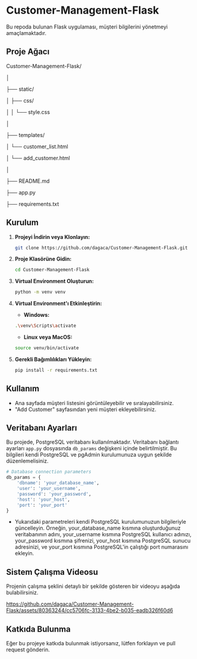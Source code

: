 # Customer-Management-Flask

Bu repoda bulunan Flask uygulaması, müşteri bilgilerini yönetmeyi amaçlamaktadır.


## Proje Ağacı

Customer-Management-Flask/

│

├── static/

│ ├── css/

│ │ └── style.css

│

├── templates/

│ └── customer_list.html

│ └── add_customer.html

│

├── README.md

├── app.py

├── requirements.txt


## Kurulum

1. **Projeyi İndirin veya Klonlayın:**

    ```bash
    git clone https://github.com/dagaca/Customer-Management-Flask.git
    ```

2. **Proje Klasörüne Gidin:**

    ```bash
    cd Customer-Management-Flask
    ```

3. **Virtual Environment Oluşturun:**

    ```bash
    python -m venv venv
    ```

4. **Virtual Environment'ı Etkinleştirin:**

    - **Windows:**

    ```bash
    .\venv\Scripts\activate
    ```

    - **Linux veya MacOS:**

    ```bash
    source venv/bin/activate
    ```

5. **Gerekli Bağımlılıkları Yükleyin:**

    ```bash
    pip install -r requirements.txt
    ```


## Kullanım

- Ana sayfada müşteri listesini görüntüleyebilir ve sıralayabilirsiniz.
- "Add Customer" sayfasından yeni müşteri ekleyebilirsiniz.


## Veritabanı Ayarları

Bu projede, PostgreSQL veritabanı kullanılmaktadır. Veritabanı bağlantı ayarları `app.py` dosyasında `db_params` değişkeni içinde belirtilmiştir. Bu bilgileri kendi PostgreSQL ve pgAdmin kurulumunuza uygun şekilde düzenlemelisiniz.

```python
# Database connection parameters
db_params = {
    'dbname': 'your_database_name',
    'user': 'your_username',
    'password': 'your_password',
    'host': 'your_host',
    'port': 'your_port'
}
```

- Yukarıdaki parametreleri kendi PostgreSQL kurulumunuzun bilgileriyle güncelleyin. Örneğin, your_database_name kısmına oluşturduğunuz veritabanının adını, your_username kısmına PostgreSQL kullanıcı adınızı, your_password kısmına şifrenizi, your_host kısmına PostgreSQL sunucu adresinizi, ve your_port kısmına PostgreSQL'in çalıştığı port numarasını ekleyin.


## Sistem Çalışma Videosu

Projenin çalışma şeklini detaylı bir şekilde gösteren bir videoyu aşağıda bulabilirsiniz.


https://github.com/dagaca/Customer-Management-Flask/assets/80363244/cc5706fc-3133-4be2-b035-eadb326f60d6


## Katkıda Bulunma
Eğer bu projeye katkıda bulunmak istiyorsanız, lütfen forklayın ve pull request gönderin.
